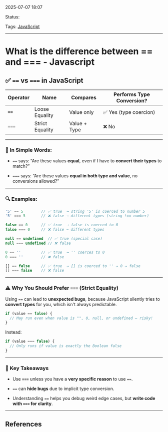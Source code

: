 
2025-07-07 18:07

Status:

Tags: [JavaScript](3%20-%20Tags/JavaScript.md)

---
# What is the difference between == and === - Javascript

## ✅ `==` vs `===` in JavaScript

| Operator | Name            | Compares     | Performs Type Conversion? |
| -------- | --------------- | ------------ | ------------------------- |
| `==`     | Loose Equality  | Value only   | ✅ Yes (type coercion)     |
| `===`    | Strict Equality | Value + Type | ❌ No                      |

---

### 🧠 **In Simple Words:**

- `==` says: “Are these values **equal**, even if I have to **convert their types** to match?”
    
- `===` says: “Are these values **equal in both type and value**, no conversions allowed?”
    

---

### 🔍 Examples:

```js
'5' == 5        // ✅ true  → string '5' is coerced to number 5
'5' === 5       // ❌ false → different types (string !== number)

false == 0      // ✅ true  → false is coerced to 0
false === 0     // ❌ false → different types

null == undefined  // ✅ true (special case)
null === undefined // ❌ false

0 == ''         // ✅ true  → '' coerces to 0
0 === ''        // ❌ false

[] == false     // ✅ true  → [] is coerced to '' → 0 → false
[] === false    // ❌ false
```

---

### ⚠️ Why You Should **Prefer `===`** (Strict Equality)

Using `==` can lead to **unexpected bugs**, because JavaScript silently tries to **convert types** for you, which isn't always predictable.

```js
if (value == false) {
  // May run even when value is "", 0, null, or undefined — risky!
}
```

Instead:

```js
if (value === false) {
  // Only runs if value is exactly the Boolean false
}
```

---

### 📌 Key Takeaways

- Use **`===`** unless you have a **very specific reason** to use `==`.
    
- `==` can **hide bugs** due to implicit type conversion.
    
- Understanding `==` helps you debug weird edge cases, but **write code with `===` for clarity**.
    

---
## References